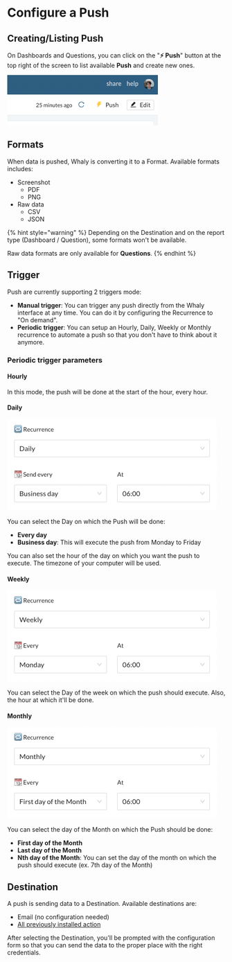# Configure a Push

## Creating/Listing Push

On Dashboards and Questions, you can click on the "**⚡️ Push**" button at the top right of the screen to list available **Push** and create new ones.

![](<../../.gitbook/assets/image (190).png>)

## Formats

When data is pushed, Whaly is converting it to a Format. Available formats includes:

* Screenshot
  * PDF
  * PNG
* Raw data
  * CSV
  * JSON

{% hint style="warning" %}
Depending on the Destination and on the report type (Dashboard / Question), some formats won't be available.

Raw data formats are only available for **Questions**.
{% endhint %}

## Trigger

Push are currently supporting 2 triggers mode:

* **Manual trigger**: You can trigger any push directly from the Whaly interface at any time. You can do it by configuring the Recurrence to "On demand".
* **Periodic trigger**: You can setup an Hourly, Daily, Weekly or Monthly recurrence to automate a push so that you don't have to think about it anymore.

### Periodic trigger parameters

#### Hourly

In this mode, the push will be done at the start of the hour, every hour.

#### Daily

![](<../../.gitbook/assets/image (227) (1).png>)

You can select the Day on which the Push will be done:

* **Every day**
* **Business day**: This will execute the push from Monday to Friday

You can also set the hour of the day on which you want the push to execute. The timezone of your computer will be used.

#### Weekly

![](<../../.gitbook/assets/image (193) (1).png>)

You can select the Day of the week on which the push should execute. Also, the hour at which it'll be done.

#### Monthly

![](<../../.gitbook/assets/image (169).png>)

You can select the day of the Month on which the Push should be done:

* **First day of the Month**
* **Last day of the Month**
* **Nth day of the Month**: You can set the day of the month on which the push should execute (ex. 7th day of the Month)

## Destination

A push is sending data to a Destination. Available destinations are:

* Email (no configuration needed)
* [All previously installed action](../actions-catalog/)

After selecting the Destination, you'll be prompted with the configuration form so that you can send the data to the proper place with the right credentials.
